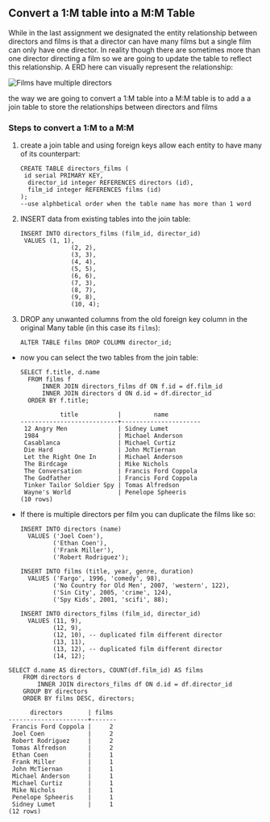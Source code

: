 ## Convert a 1:M table into a M:M Table

While in the last assignment we designated the entity relationship between directors and films is that a director can have many films but a single film can only have one director. In reality though there are sometimes more than one director directing a film so we are going to update the table to reflect this relationship. A ERD here can visually represent the relationship:

![Films have multiple directors](https://da77jsbdz4r05.cloudfront.net/images/om_to_mm/director_film_erd2.png)

the way we are going to convert a 1:M table into a M:M table is to add a a join table to store the relationships between directors and films

### Steps to convert a 1:M to a M:M

1. create a join table and using foreign keys allow each entity to have many of its counterpart:

   ```sqlite
   CREATE TABLE directors_films (
   	id serial PRIMARY KEY,
     director_id integer REFERENCES directors (id),
     film_id integer REFERENCES films (id)
   );
   --use alphbetical order when the table name has more than 1 word	
   ```

2. INSERT data from existing tables into the join table:

   ```sqlite
   INSERT INTO directors_films (film_id, director_id)
   	VALUES (1, 1),
   				 (2, 2),
   				 (3, 3),
   				 (4, 4),
   				 (5, 5),
   				 (6, 6),
   				 (7, 3),
   				 (8, 7),
   				 (9, 8),
   				 (10, 4);
   ```

3. DROP any unwanted columns from the old foreign key column in the original Many table (in this case its `films`):

   ```sqlite
   ALTER TABLE films DROP COLUMN director_id;
   ```


- now you can select the two tables from the join table:

  ```sqlite
  SELECT f.title, d.name 
  	FROM films f
  		INNER JOIN directors_films df ON f.id = df.film_id
  		INNER JOIN directors d ON d.id = df.director_id
  	ORDER BY f.title;
  	
  	         title           |         name
  ---------------------------+----------------------
   12 Angry Men              | Sidney Lumet
   1984                      | Michael Anderson
   Casablanca                | Michael Curtiz
   Die Hard                  | John McTiernan
   Let the Right One In      | Michael Anderson
   The Birdcage              | Mike Nichols
   The Conversation          | Francis Ford Coppola
   The Godfather             | Francis Ford Coppola
   Tinker Tailor Soldier Spy | Tomas Alfredson
   Wayne's World             | Penelope Spheeris
  (10 rows)
  ```
  

- If there is multiple directors per film you can duplicate the films like so:

  ```sqlite
  INSERT INTO directors (name)
    VALUES ('Joel Coen'),
           ('Ethan Coen'),
           ('Frank Miller'),
           ('Robert Rodriguez');
  
  INSERT INTO films (title, year, genre, duration)
    VALUES ('Fargo', 1996, 'comedy', 98),
           ('No Country for Old Men', 2007, 'western', 122),
           ('Sin City', 2005, 'crime', 124),
           ('Spy Kids', 2001, 'scifi', 88);
  
  INSERT INTO directors_films (film_id, director_id)
    VALUES (11, 9),
           (12, 9),
           (12, 10), -- duplicated film different director
           (13, 11),
           (13, 12), -- duplicated film different director
           (14, 12);
  ```

  

```sqlite
SELECT d.name AS directors, COUNT(df.film_id) AS films 
	FROM directors d
		INNER JOIN directors_films df ON d.id = df.director_id
	GROUP BY directors
	ORDER BY films DESC, directors;
	
      directors       | films
----------------------+-------
 Francis Ford Coppola |     2
 Joel Coen            |     2
 Robert Rodriguez     |     2
 Tomas Alfredson      |     2
 Ethan Coen           |     1
 Frank Miller         |     1
 John McTiernan       |     1
 Michael Anderson     |     1
 Michael Curtiz       |     1
 Mike Nichols         |     1
 Penelope Spheeris    |     1
 Sidney Lumet         |     1
(12 rows)
```

